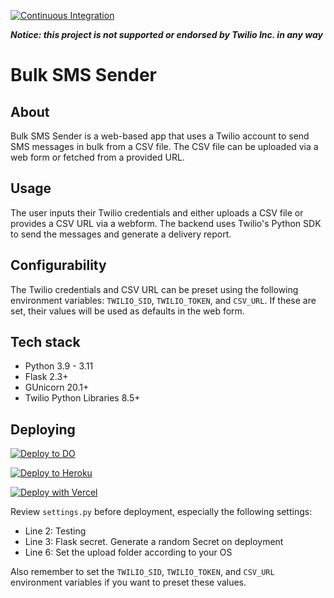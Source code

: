 [![Continuous Integration](https://github.com/RAHB-REALTORS-Association/sms-sender/actions/workflows/dependabot.yml/badge.svg)](https://github.com/RAHB-REALTORS-Association/sms-sender/actions/workflows/dependabot.yml)

***Notice: this project is not supported or endorsed by Twilio Inc. in any way***

# Bulk SMS Sender

## About
Bulk SMS Sender is a web-based app that uses a Twilio account to send SMS messages in bulk from a CSV file. The CSV file can be uploaded via a web form or fetched from a provided URL. 

## Usage
The user inputs their Twilio credentials and either uploads a CSV file or provides a CSV URL via a webform. The backend uses Twilio's Python SDK to send the messages and generate a delivery report.

## Configurability
The Twilio credentials and CSV URL can be preset using the following environment variables: `TWILIO_SID`, `TWILIO_TOKEN`, and `CSV_URL`. If these are set, their values will be used as defaults in the web form. 

## Tech stack
- Python 3.9 - 3.11
- Flask 2.3+
- GUnicorn 20.1+
- Twilio Python Libraries 8.5+

## Deploying

[![Deploy to DO](https://www.deploytodo.com/do-btn-blue.svg)](https://cloud.digitalocean.com/apps/new?repo=https://github.com/RAHB-REALTORS-Association/sms-sender/tree/master)

[![Deploy to Heroku](https://www.herokucdn.com/deploy/button.svg)](https://heroku.com/deploy?template=https://github.com/RAHB-REALTORS-Association/sms-sender/tree/master)

[![Deploy with Vercel](https://vercel.com/button)](https://vercel.com/new/clone?repository-url=https%3A%2F%2Fgithub.com%2FRAHB-REALTORS-Association%2Fsms-sender%2F&env=SECRET_KEY&envDescription=Flask%20secret&project-name=twilio-app&repository-name=sms-sender)

Review `settings.py` before deployment, especially the following settings:
- Line 2: Testing
- Line 3: Flask secret. Generate a random Secret on deployment
- Line 6: Set the upload folder according to your OS

Also remember to set the `TWILIO_SID`, `TWILIO_TOKEN`, and `CSV_URL` environment variables if you want to preset these values.
